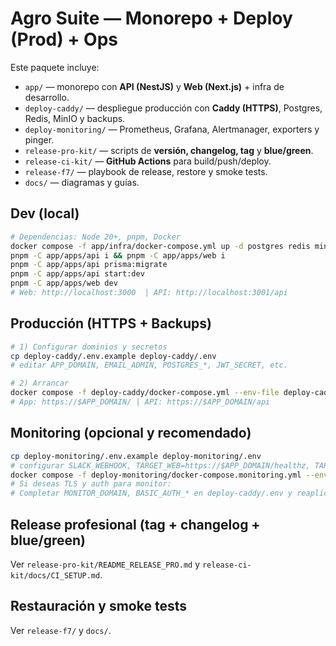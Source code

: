 # Agro Suite — Monorepo + Deploy (Prod) + Ops

Este paquete incluye:
- `app/` — monorepo con **API (NestJS)** y **Web (Next.js)** + infra de desarrollo.
- `deploy-caddy/` — despliegue producción con **Caddy (HTTPS)**, Postgres, Redis, MinIO y backups.
- `deploy-monitoring/` — Prometheus, Grafana, Alertmanager, exporters y pinger.
- `release-pro-kit/` — scripts de **versión, changelog, tag** y **blue/green**.
- `release-ci-kit/` — **GitHub Actions** para build/push/deploy.
- `release-f7/` — playbook de release, restore y smoke tests.
- `docs/` — diagramas y guías.

## Dev (local)
```bash
# Dependencias: Node 20+, pnpm, Docker
docker compose -f app/infra/docker-compose.yml up -d postgres redis minio
pnpm -C app/apps/api i && pnpm -C app/apps/web i
pnpm -C app/apps/api prisma:migrate
pnpm -C app/apps/api start:dev
pnpm -C app/apps/web dev
# Web: http://localhost:3000  | API: http://localhost:3001/api
```

## Producción (HTTPS + Backups)
```bash
# 1) Configurar dominios y secretos
cp deploy-caddy/.env.example deploy-caddy/.env
# editar APP_DOMAIN, EMAIL_ADMIN, POSTGRES_*, JWT_SECRET, etc.

# 2) Arrancar
docker compose -f deploy-caddy/docker-compose.yml --env-file deploy-caddy/.env up -d --build
# App: https://$APP_DOMAIN/ | API: https://$APP_DOMAIN/api
```

## Monitoring (opcional y recomendado)
```bash
cp deploy-monitoring/.env.example deploy-monitoring/.env
# configurar SLACK_WEBHOOK, TARGET_WEB=https://$APP_DOMAIN/healthz, TARGET_API=https://$APP_DOMAIN/api/health
docker compose -f deploy-monitoring/docker-compose.monitoring.yml --env-file deploy-monitoring/.env up -d --build
# Si deseas TLS y auth para monitor:
# Completar MONITOR_DOMAIN, BASIC_AUTH_* en deploy-caddy/.env y reaplicar Caddy.
```

## Release profesional (tag + changelog + blue/green)
Ver `release-pro-kit/README_RELEASE_PRO.md` y `release-ci-kit/docs/CI_SETUP.md`.

## Restauración y smoke tests
Ver `release-f7/` y `docs/`.